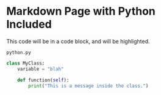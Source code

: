 # Markdown Page with Python Included

This code will be in a code block, and will be highlighted.

<code>python.py</code>
```python
class MyClass:
    variable = "blah"

    def function(self):
        print("This is a message inside the class.")
```
